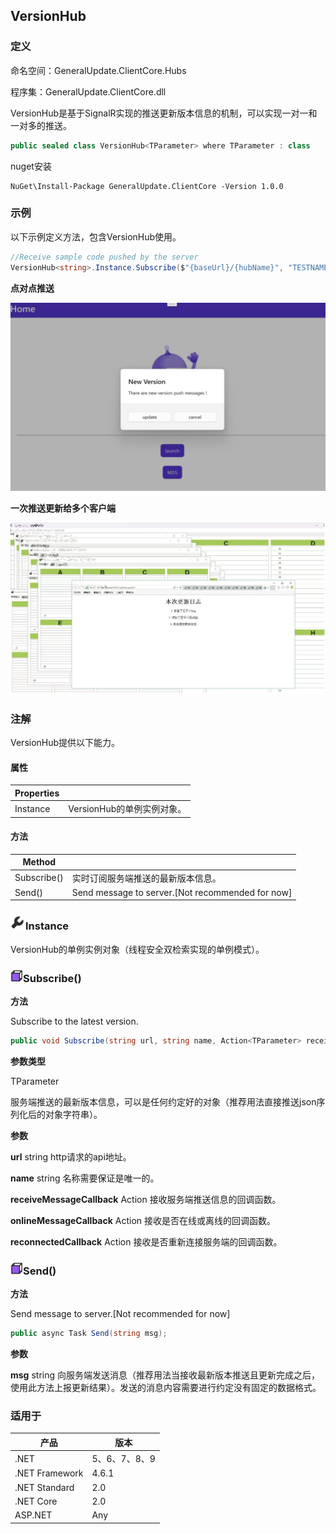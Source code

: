 ## VersionHub

### 定义

命名空间：GeneralUpdate.ClientCore.Hubs

程序集：GeneralUpdate.ClientCore.dll



VersionHub是基于SignalR实现的推送更新版本信息的机制，可以实现一对一和一对多的推送。

```c#
public sealed class VersionHub<TParameter> where TParameter : class
```

nuget安装

```shell
NuGet\Install-Package GeneralUpdate.ClientCore -Version 1.0.0
```



### 示例

以下示例定义方法，包含VersionHub使用。

```c#
//Receive sample code pushed by the server
VersionHub<string>.Instance.Subscribe($"{baseUrl}/{hubName}", "TESTNAME", new Action<string>(GetMessage));
```

**点对点推送**

<img src="../imgs/maui_windows_push_version.png" alt="maui_windows_push_version" style="zoom:50%;" />



**一次推送更新给多个客户端**

![push_version_mutil](../imgs/push_version_mutil.png)



### 注解

VersionHub提供以下能力。

#### 属性

| Properties |                            |
| ---------- | -------------------------- |
| Instance   | VersionHub的单例实例对象。 |

#### 方法

| Method      |                                                  |
| ----------- | ------------------------------------------------ |
| Subscribe() | 实时订阅服务端推送的最新版本信息。               |
| Send()      | Send message to server.[Not recommended for now] |



### <img src="../imgs/property.png" alt="property" style="zoom:12%;" />Instance

VersionHub的单例实例对象（线程安全双检索实现的单例模式）。



### <img src="../imgs/func.png" alt="func" style="zoom:10%;" />Subscribe()

**方法**

Subscribe to the latest version.

```c#
public void Subscribe(string url, string name, Action<TParameter> receiveMessageCallback, Action<string> onlineMessageCallback = null, Action<string> reconnectedCallback = null);
```



**参数类型**

TParameter

服务端推送的最新版本信息，可以是任何约定好的对象（推荐用法直接推送json序列化后的对象字符串）。



**参数**

**url** string http请求的api地址。

**name** string 名称需要保证是唯一的。

**receiveMessageCallback** Action<TParameter> 接收服务端推送信息的回调函数。

**onlineMessageCallback** Action<string> 接收是否在线或离线的回调函数。

**reconnectedCallback** Action<string> 接收是否重新连接服务端的回调函数。



### <img src="../imgs/func.png" alt="func" style="zoom:10%;" />Send()

**方法**

Send message to server.[Not recommended for now]

```c#
public async Task Send(string msg);
```



**参数**

**msg** string 向服务端发送消息（推荐用法当接收最新版本推送且更新完成之后，使用此方法上报更新结果）。发送的消息内容需要进行约定没有固定的数据格式。



### 适用于

| 产品           | 版本          |
| -------------- | ------------- |
| .NET           | 5、6、7、8、9 |
| .NET Framework | 4.6.1         |
| .NET Standard  | 2.0           |
| .NET Core      | 2.0           |
| ASP.NET        | Any           |